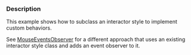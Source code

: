### Description
This example shows how to subclass an interactor style to implement custom behaviors.

See [MouseEventsObserver](/Cxx/Interaction/MouseEventsObserver) for a
different approach that uses an existing interactor style class and
adds an event observer to it.
